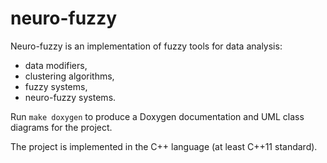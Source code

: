 neuro-fuzzy
===========

Neuro-fuzzy is an implementation of fuzzy tools for data analysis:
* data modifiers,
* clustering algorithms,
* fuzzy systems, 
* neuro-fuzzy systems.
 
Run `make doxygen` to produce a Doxygen documentation and UML class diagrams for the project.

The project is implemented in the C++ language (at least C++11 standard).

 
